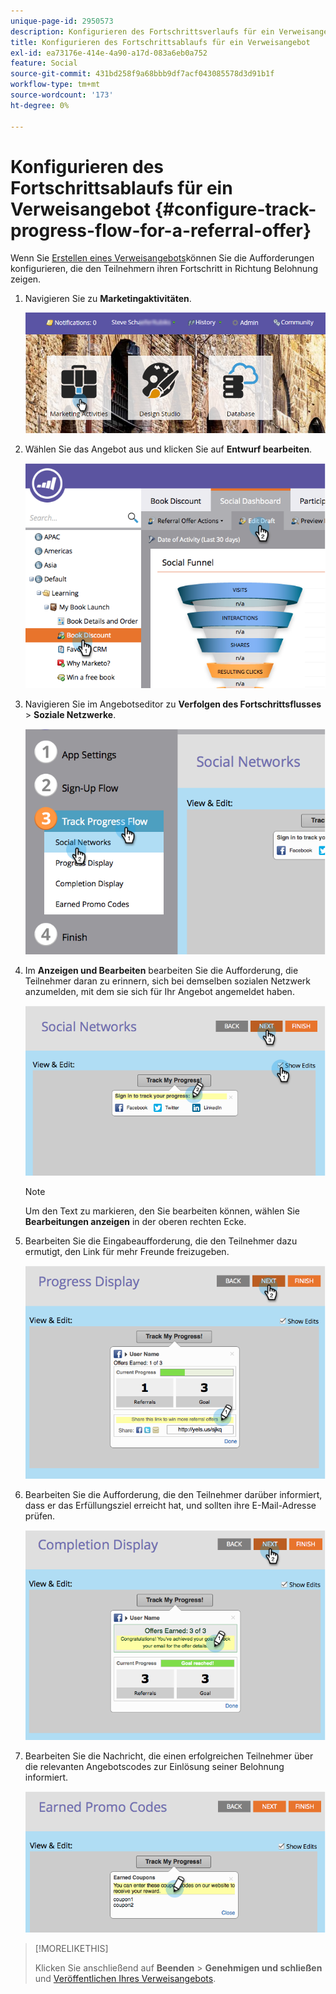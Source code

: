 ```yaml
---
unique-page-id: 2950573
description: Konfigurieren des Fortschrittsverlaufs für ein Verweisangebot - Marketo Docs - Produktdokumentation
title: Konfigurieren des Fortschrittsablaufs für ein Verweisangebot
exl-id: ea73176e-414e-4a90-a17d-083a6eb0a752
feature: Social
source-git-commit: 431bd258f9a68bbb9df7acf043085578d3d91b1f
workflow-type: tm+mt
source-wordcount: '173'
ht-degree: 0%

---
```


# Konfigurieren des Fortschrittsablaufs für ein Verweisangebot {#configure-track-progress-flow-for-a-referral-offer}

Wenn Sie [Erstellen eines Verweisangebots](/help/marketo/product-docs/demand-generation/social/referral-offers/create-a-referral-offer.md)können Sie die Aufforderungen konfigurieren, die den Teilnehmern ihren Fortschritt in Richtung Belohnung zeigen.

1. Navigieren Sie zu **Marketingaktivitäten**.

   ![](assets/login-marketing-activities-4.png)

1. Wählen Sie das Angebot aus und klicken Sie auf **Entwurf bearbeiten**.

   ![](assets/image2014-9-22-14-3a35-3a31.png)

1. Navigieren Sie im Angebotseditor zu **Verfolgen des Fortschrittsflusses** > **Soziale Netzwerke**.

   ![](assets/image2014-9-22-14-3a35-3a43.png)

1. Im **Anzeigen und Bearbeiten** bearbeiten Sie die Aufforderung, die Teilnehmer daran zu erinnern, sich bei demselben sozialen Netzwerk anzumelden, mit dem sie sich für Ihr Angebot angemeldet haben.

   ![](assets/image2014-9-22-14-3a35-3a58.png)

   >[!NOTE]
   >
   >Um den Text zu markieren, den Sie bearbeiten können, wählen Sie **Bearbeitungen anzeigen** in der oberen rechten Ecke.

1. Bearbeiten Sie die Eingabeaufforderung, die den Teilnehmer dazu ermutigt, den Link für mehr Freunde freizugeben.

   ![](assets/image2014-9-22-14-3a36-3a22.png)

1. Bearbeiten Sie die Aufforderung, die den Teilnehmer darüber informiert, dass er das Erfüllungsziel erreicht hat, und sollten ihre E-Mail-Adresse prüfen.

   ![](assets/image2014-9-22-14-3a36-3a36.png)

1. Bearbeiten Sie die Nachricht, die einen erfolgreichen Teilnehmer über die relevanten Angebotscodes zur Einlösung seiner Belohnung informiert.

   ![](assets/image2014-9-22-14-3a36-3a43.png)

>[!MORELIKETHIS]
>
>Klicken Sie anschließend auf **Beenden** > **Genehmigen und schließen** und [Veröffentlichen Ihres Verweisangebots](/help/marketo/product-docs/demand-generation/social/referral-offers/publish-a-referral-offer.md).
